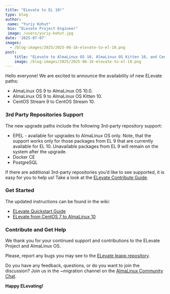 ```yaml
---
title: "ELevate to EL 10!"
type: blog
author: 
 name: "Yuriy Kohut"
 bio: "ELevate Project Engineer"
 image: /users/yuriy-kohut.jpg
date: '2025-07-07'
images:
  - /blog-images/2025/2025-06-16-elevate-to-el-10.png
post: 
    title: "ELevate to AlmaLinux OS 10, AlmaLinux OS Kitten 10, and CentOS Stream 10!"
    image: /blog-images/2025/2025-06-16-elevate-to-el-10.png
---
```


Hello everyone! We are excited to announce the availability of new ELevate paths:
* AlmaLinux OS 9 to AlmaLinux OS 10.0.
* AlmaLinux OS 9 to AlmaLinux OS Kitten 10.
* CentOS Stream 9 to CentOS Stream 10.

### 3rd Party Repositories Support 

The new upgrade paths include the following 3rd-party repository support: 
* EPEL - available for upgrades to AlmaLinux OS only. Note, that the support works only for those packages from EL 9 that are currently available for EL 10. Unavailable packages from EL 9 will remain on the system after the upgrade.
* Docker CE
* PostgreSQL

If there are additional 3rd-party repositories you’d like to see supported, it is easy for you to help us! Take a look at the [ELevate Contribute Guide](https://wiki.almalinux.org/elevate/Contribution-guide.html).

### Get Started

The updated instructions can be found in the wiki:

* [ELevate Quickstart Guide](https://wiki.almalinux.org/elevate/ELevate-quickstart-guide.html)
* [ELevate from CentOS 7 to AlmaLinux 10](https://wiki.almalinux.org/elevate/ELevating-CentOS7-to-AlmaLinux-10.html)

### Contribute and Get Help

We thank you for your continued support and contributions to the ELevate Project and AlmaLinux OS. 

Please, report any bugs you may see to the [ELevate leapp repository](https://github.com/AlmaLinux/leapp-repository).

Do you have any feedback, questions, or do you want to join the discussion? Join us in the ~migration channel on the [AlmaLinux Community Chat](https://chat.almalinux.org/almalinux/channels/migration).

**Happy ELevating!**
